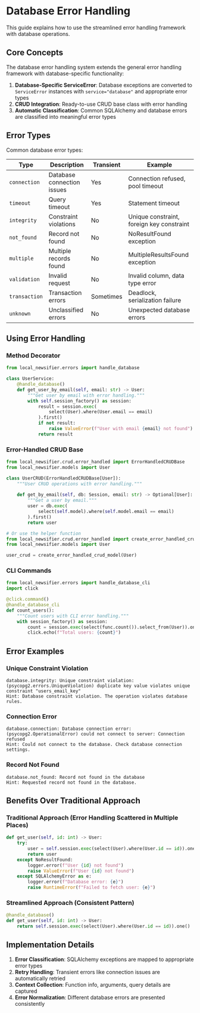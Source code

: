# Database Error Handling

This guide explains how to use the streamlined error handling framework with database operations.

## Core Concepts

The database error handling system extends the general error handling framework with database-specific functionality:

1. **Database-Specific ServiceError**: Database exceptions are converted to `ServiceError` instances with `service="database"` and appropriate error types
2. **CRUD Integration**: Ready-to-use CRUD base class with error handling
3. **Automatic Classification**: Common SQLAlchemy and database errors are classified into meaningful error types

## Error Types

Common database error types:

| Type | Description | Transient | Example |
|------|-------------|-----------|---------|
| `connection` | Database connection issues | Yes | Connection refused, pool timeout |
| `timeout` | Query timeout | Yes | Statement timeout |
| `integrity` | Constraint violations | No | Unique constraint, foreign key constraint |
| `not_found` | Record not found | No | NoResultFound exception |
| `multiple` | Multiple records found | No | MultipleResultsFound exception |
| `validation` | Invalid request | No | Invalid column, data type error |
| `transaction` | Transaction errors | Sometimes | Deadlock, serialization failure |
| `unknown` | Unclassified errors | No | Unexpected database errors |

## Using Error Handling

### Method Decorator

```python
from local_newsifier.errors import handle_database

class UserService:
    @handle_database()
    def get_user_by_email(self, email: str) -> User:
        """Get user by email with error handling."""
        with self.session_factory() as session:
            result = session.exec(
                select(User).where(User.email == email)
            ).first()
            if not result:
                raise ValueError(f"User with email {email} not found")
            return result
```

### Error-Handled CRUD Base

```python
from local_newsifier.crud.error_handled import ErrorHandledCRUDBase
from local_newsifier.models import User

class UserCRUD(ErrorHandledCRUDBase[User]):
    """User CRUD operations with error handling."""
    
    def get_by_email(self, db: Session, email: str) -> Optional[User]:
        """Get a user by email."""
        user = db.exec(
            select(self.model).where(self.model.email == email)
        ).first()
        return user

# Or use the helper function
from local_newsifier.crud.error_handled import create_error_handled_crud_model
from local_newsifier.models import User

user_crud = create_error_handled_crud_model(User)
```

### CLI Commands

```python
from local_newsifier.errors import handle_database_cli
import click

@click.command()
@handle_database_cli
def count_users():
    """Count users with CLI error handling."""
    with session_factory() as session:
        count = session.exec(select(func.count()).select_from(User)).one()
        click.echo(f"Total users: {count}")
```

## Error Examples

### Unique Constraint Violation

```
database.integrity: Unique constraint violation: (psycopg2.errors.UniqueViolation) duplicate key value violates unique constraint "users_email_key"
Hint: Database constraint violation. The operation violates database rules.
```

### Connection Error

```
database.connection: Database connection error: (psycopg2.OperationalError) could not connect to server: Connection refused
Hint: Could not connect to the database. Check database connection settings.
```

### Record Not Found

```
database.not_found: Record not found in the database
Hint: Requested record not found in the database.
```

## Benefits Over Traditional Approach

### Traditional Approach (Error Handling Scattered in Multiple Places)

```python
def get_user(self, id: int) -> User:
    try:
        user = self.session.exec(select(User).where(User.id == id)).one()
        return user
    except NoResultFound:
        logger.error(f"User {id} not found")
        raise ValueError(f"User {id} not found")
    except SQLAlchemyError as e:
        logger.error(f"Database error: {e}")
        raise RuntimeError(f"Failed to fetch user: {e}")
```

### Streamlined Approach (Consistent Pattern)

```python
@handle_database()
def get_user(self, id: int) -> User:
    return self.session.exec(select(User).where(User.id == id)).one()
```

## Implementation Details

1. **Error Classification**: SQLAlchemy exceptions are mapped to appropriate error types
2. **Retry Handling**: Transient errors like connection issues are automatically retried
3. **Context Collection**: Function info, arguments, query details are captured
4. **Error Normalization**: Different database errors are presented consistently